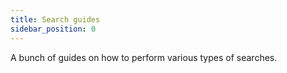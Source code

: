 ```yaml
---
title: Search guides
sidebar_position: 0
---
```


A bunch of guides on how to perform various types of searches.
